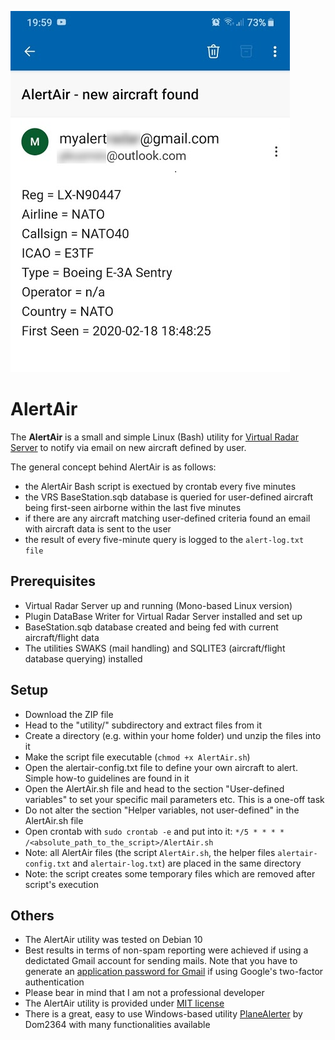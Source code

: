 ![AlertAir sample mail notification](AlertAir_sample.png)

# AlertAir
The **AlertAir** is a small and simple Linux (Bash) utility for [Virtual Radar Server](http://www.virtualradarserver.co.uk/) to notify via email on new aircraft defined by user.

The general concept behind AlertAir is as follows:
* the AlertAir Bash script is exectued by crontab every five minutes
* the VRS BaseStation.sqb database is queried for user-defined aircraft being first-seen airborne within the last five minutes
* if there are any aircraft matching user-defined criteria found an email with aircraft data is sent to the user
* the result of every five-minute query is logged to the `alert-log.txt file`

## Prerequisites
* Virtual Radar Server up and running (Mono-based Linux version)
* Plugin DataBase Writer for Virtual Radar Server installed and set up
* BaseStation.sqb database created and being fed with current aircraft/flight data
* The utilities SWAKS (mail handling) and SQLITE3 (aircraft/flight database querying) installed

## Setup
* Download the ZIP file
* Head to the "utility/" subdirectory and extract files from it 
* Create a directory (e.g. within your home folder) und unzip the files into it
* Make the script file executable (`chmod +x AlertAir.sh`)
* Open the alertair-config.txt file to define your own aircraft to alert. Simple how-to guidelines are found in it
* Open the AlertAir.sh file and head to the section "User-defined variables" to set your specific mail parameters etc. This is a one-off task
* Do not alter the section "Helper variables, not user-defined" in the AlertAir.sh file
* Open crontab with `sudo crontab -e` and put into it: `*/5 * * * * /<absolute_path_to_the_script>/AlertAir.sh` 
* Note: all AlertAir files (the script `AlertAir.sh`, the helper files `alertair-config.txt` and `alertair-log.txt`) are placed in the same directory 
* Note: the script creates some temporary files which are removed after script's execution

## Others
* The AlertAir utility was tested on Debian 10
* Best results in terms of non-spam reporting were achieved if using a dedictated Gmail account for sending mails. Note that you have to generate an [application password for Gmail](https://support.google.com/accounts/answer/185833?hl=en) if using Google's two-factor authentication
* Please bear in mind that I am not a professional developer
* The AlertAir utility is provided under [MIT license](LICENSE)
* There is a great, easy to use Windows-based utility [PlaneAlerter](https://github.com/Dom2364/PlaneAlerter) by Dom2364 with many functionalities available

